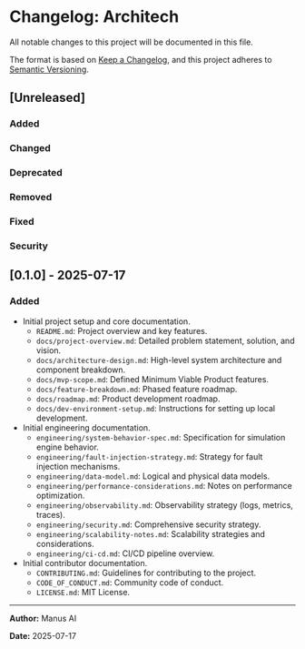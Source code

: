 # Changelog: Architech

All notable changes to this project will be documented in this file.

The format is based on [Keep a Changelog](https://keepachangelog.com/en/1.0.0/),
and this project adheres to [Semantic Versioning](https://semver.org/spec/v2.0.0.html).

## [Unreleased]

### Added

### Changed

### Deprecated

### Removed

### Fixed

### Security

## [0.1.0] - 2025-07-17

### Added

*   Initial project setup and core documentation.
    *   `README.md`: Project overview and key features.
    *   `docs/project-overview.md`: Detailed problem statement, solution, and vision.
    *   `docs/architecture-design.md`: High-level system architecture and component breakdown.
    *   `docs/mvp-scope.md`: Defined Minimum Viable Product features.
    *   `docs/feature-breakdown.md`: Phased feature roadmap.
    *   `docs/roadmap.md`: Product development roadmap.
    *   `docs/dev-environment-setup.md`: Instructions for setting up local development.
*   Initial engineering documentation.
    *   `engineering/system-behavior-spec.md`: Specification for simulation engine behavior.
    *   `engineering/fault-injection-strategy.md`: Strategy for fault injection mechanisms.
    *   `engineering/data-model.md`: Logical and physical data models.
    *   `engineering/performance-considerations.md`: Notes on performance optimization.
    *   `engineering/observability.md`: Observability strategy (logs, metrics, traces).
    *   `engineering/security.md`: Comprehensive security strategy.
    *   `engineering/scalability-notes.md`: Scalability strategies and considerations.
    *   `engineering/ci-cd.md`: CI/CD pipeline overview.
*   Initial contributor documentation.
    *   `CONTRIBUTING.md`: Guidelines for contributing to the project.
    *   `CODE_OF_CONDUCT.md`: Community code of conduct.
    *   `LICENSE.md`: MIT License.

---

**Author:** Manus AI

**Date:** 2025-07-17


